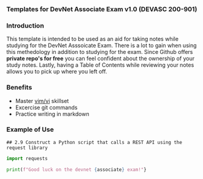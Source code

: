 ### Templates for DevNet Associate Exam v1.0 (DEVASC 200-901)

### Introduction
This template is intended to be used as an aid for taking notes while
studying for the DevNet Asssoicate Exam. There is a lot to gain when
using this methedology in addition to studying for the exam. Since
Github offers **private repo's for free** you can feel confident about
the ownership of your study notes. Lastly, having a Table of Contents
while reviewing your notes allows you to pick up where you left off. 

### Benefits 
- Master [vim/vi](https://vim-adventures.com/) skillset 
- Excercise git commands 
- Practice writing in markdown  


### Example of Use 

    ## 2.9 Construct a Python script that calls a REST API using the request library
```python
import requests

print(f"Good luck on the devnet {associate} exam!"}
```
